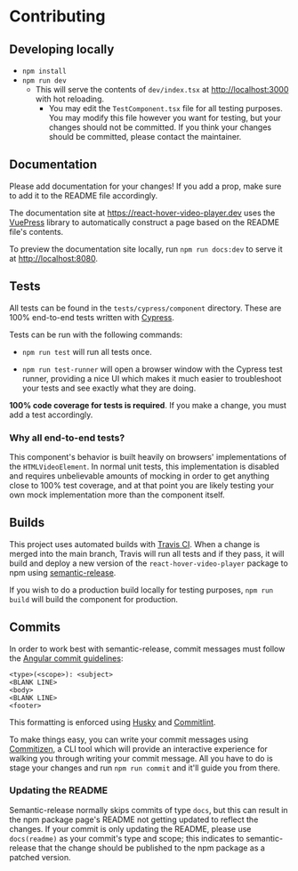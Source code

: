 # Contributing

## Developing locally

- `npm install`
- `npm run dev`
  - This will serve the contents of `dev/index.tsx` at <http://localhost:3000> with hot reloading.
    - You may edit the `TestComponent.tsx` file for all testing purposes.
      You may modify this file however you want for testing, but your changes
      should not be committed. If you think your changes should be committed,
      please contact the maintainer.

## Documentation

Please add documentation for your changes! If you add a prop, make sure to add it to the README file accordingly.

The documentation site at <https://react-hover-video-player.dev> uses the [VuePress](https://vuepress.vuejs.org/) library to automatically construct a page based on the README file's contents.

To preview the documentation site locally, run `npm run docs:dev` to serve it at <http://localhost:8080>.

## Tests

All tests can be found in the `tests/cypress/component` directory. These are 100% end-to-end tests written with [Cypress](https://github.com/cypress-io/cypress).

Tests can be run with the following commands:

- `npm run test` will run all tests once.

- `npm run test-runner` will open a browser window with the Cypress test runner, providing a nice UI which makes it much easier to troubleshoot your tests and see exactly what they are doing.

 **100% code coverage for tests is required**. If you make a change, you must add a test accordingly.

### Why all end-to-end tests?

This component's behavior is built heavily on browsers' implementations of the `HTMLVideoElement`.
In normal unit tests, this implementation is disabled and requires unbelievable amounts of mocking in order to get anything close to 100% test coverage,
and at that point you are likely testing your own mock implementation more than the component itself.

## Builds

This project uses automated builds with [Travis CI](https://travis-ci.com/). When a change is merged into the main branch, Travis will run all tests and if they pass, it will build and deploy a new version of the `react-hover-video-player` package to npm using [semantic-release](https://semantic-release.gitbook.io/semantic-release/).

If you wish to do a production build locally for testing purposes, `npm run build` will build the component for production.

## Commits

In order to work best with semantic-release, commit messages must follow the [Angular commit guidelines](https://github.com/angular/angular.js/blob/master/DEVELOPERS.md#-git-commit-guidelines):

```text
<type>(<scope>): <subject>
<BLANK LINE>
<body>
<BLANK LINE>
<footer>
```

This formatting is enforced using [Husky](https://github.com/typicode/husky) and [Commitlint](https://github.com/conventional-changelog/commitlint).

To make things easy, you can write your commit messages using [Commitizen](https://github.com/commitizen/cz-cli), a CLI tool which will provide an interactive experience for walking you through writing your commit message. All you have to do is stage your changes and run `npm run commit` and it'll guide you from there.

### Updating the README

Semantic-release normally skips commits of type `docs`, but this can result in the npm package page's README not getting updated to reflect the changes.
If your commit is only updating the README, please use `docs(readme)` as your commit's type and scope; this indicates to semantic-release that the change
should be published to the npm package as a patched version.
